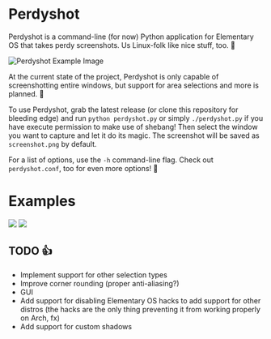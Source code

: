 Perdyshot
=========

Perdyshot is a command-line (for now) Python application for Elementary OS that takes perdy screenshots. Us Linux-folk like nice stuff, too. :penguin:

![Perdyshot Example Image](http://i.imgur.com/suygnfu.png)

At the current state of the project, Perdyshot is only capable of screenshotting entire windows, but support for area selections and more is planned. :whale:

To use Perdyshot, grab the latest release (or clone this repository for bleeding edge) and run `python perdyshot.py` or simply `./perdyshot.py` if you have execute permission to make use of shebang! Then select the window you want to capture and let it do its magic. The screenshot will be saved as `screenshot.png` by default.

For a list of options, use the `-h` command-line flag. Check out `perdyshot.conf`, too for even more options! :raised_hands:

# Examples
![](http://i.imgur.com/HhPFWtT.png)
![](http://i.imgur.com/FZzSqWh.png)

## TODO :thumbsup:
* Implement support for other selection types
* Improve corner rounding (proper anti-aliasing?)
* GUI
* Add support for disabling Elementary OS hacks to add support for other distros (the hacks are the only thing preventing it from working properly on Arch, fx)
* Add support for custom shadows
